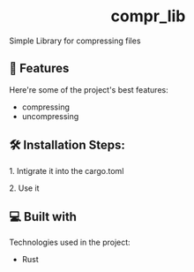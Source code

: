 <h1 align="center" id="title">compr_lib</h1>

<p id="description">Simple Library for compressing files</p>

  
  
<h2>🧐 Features</h2>

Here're some of the project's best features:

*   compressing
*   uncompressing

<h2>🛠️ Installation Steps:</h2>

<p>1. Intigrate it into the cargo.toml</p>

<p>2. Use it</p>

  
  
<h2>💻 Built with</h2>

Technologies used in the project:

*   Rust